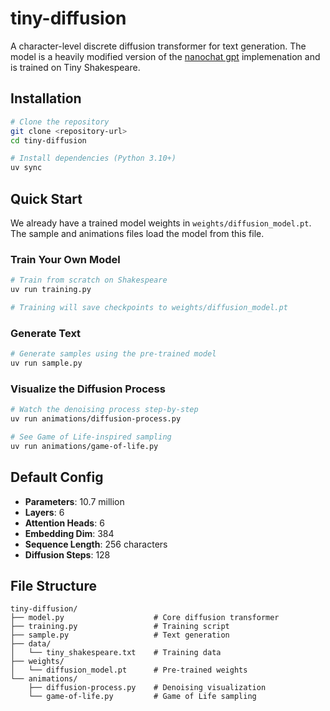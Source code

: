 # tiny-diffusion

A character-level discrete diffusion transformer for text generation. The model is a heavily modified version of the [nanochat gpt](https://github.com/karpathy/nanochat/blob/master/nanochat/gpt.py
) implemenation and is trained on Tiny Shakespeare.

## Installation

```bash
# Clone the repository
git clone <repository-url>
cd tiny-diffusion

# Install dependencies (Python 3.10+)
uv sync
```

## Quick Start

We already have a trained model weights in `weights/diffusion_model.pt`. The sample and animations files load the model from this file.

### Train Your Own Model

```bash
# Train from scratch on Shakespeare
uv run training.py

# Training will save checkpoints to weights/diffusion_model.pt
```

### Generate Text

```bash
# Generate samples using the pre-trained model
uv run sample.py
```

### Visualize the Diffusion Process

```bash
# Watch the denoising process step-by-step
uv run animations/diffusion-process.py

# See Game of Life-inspired sampling
uv run animations/game-of-life.py
```

## Default Config

- **Parameters**: 10.7 million
- **Layers**: 6
- **Attention Heads**: 6
- **Embedding Dim**: 384
- **Sequence Length**: 256 characters
- **Diffusion Steps**: 128

## File Structure

```
tiny-diffusion/
├── model.py                    # Core diffusion transformer
├── training.py                 # Training script
├── sample.py                   # Text generation
├── data/
│   └── tiny_shakespeare.txt    # Training data
├── weights/
│   └── diffusion_model.pt      # Pre-trained weights
└── animations/
    ├── diffusion-process.py    # Denoising visualization
    └── game-of-life.py         # Game of Life sampling
```
